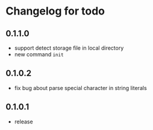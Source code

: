 # Changelog for todo

## 0.1.1.0
- support detect storage file in local directory
- new command `init`

## 0.1.0.2
- fix bug about parse special character in string literals

## 0.1.0.1
- release
